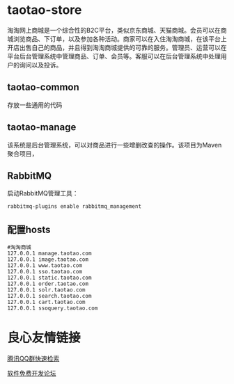 # taotao-store
淘淘网上商城是一个综合性的B2C平台，类似京东商城、天猫商城。会员可以在商城浏览商品、下订单，以及参加各种活动。商家可以在入住淘淘商城，在该平台上开店出售自己的商品，并且得到淘淘商城提供的可靠的服务。管理员、运营可以在平台后台管理系统中管理商品、订单、会员等。客服可以在后台管理系统中处理用户的询问以及投诉。
## taotao-common
存放一些通用的代码
## taotao-manage
该系统是后台管理系统，可以对商品进行一些增删改查的操作。该项目为Maven聚合项目，

## RabbitMQ
启动RabbitMQ管理工具：

`rabbitmq-plugins enable rabbitmq_management`

## 配置hosts
```
#淘淘商城
127.0.0.1 manage.taotao.com
127.0.0.1 image.taotao.com
127.0.0.1 www.taotao.com
127.0.0.1 sso.taotao.com
127.0.0.1 static.taotao.com
127.0.0.1 order.taotao.com
127.0.0.1 solr.taotao.com
127.0.0.1 search.taotao.com
127.0.0.1 cart.taotao.com
127.0.0.1 ssoquery.taotao.com
```

 # 良心友情链接

[腾讯QQ群快速检索](http://u.720life.cn/s/8cf73f7c)

[软件免费开发论坛](http://u.720life.cn/s/bbb01dc0)
